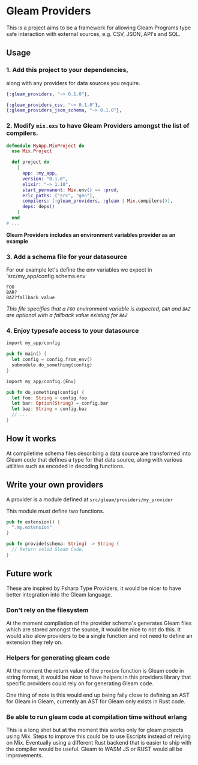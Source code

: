 # Gleam Providers

This is a project aims to be a framework for allowing Gleam Programs type safe interaction with external sources,
e.g. CSV, JSON, API's and SQL.

## Usage

### 1. Add this project to your dependencies, 
along with any providers for data sources you require.

```exs
{:gleam_providers, "~> 0.1.0"},

{:gleam_providers_csv, "~> 0.1.0"},
{:gleam_providers_json_schema, "~> 0.1.0"},
```

### 2. Modify `mix.exs` to have Gleam Providers amongst the list of compilers.

```elixir
defmodule MyApp.MixProject do
  use Mix.Project

  def project do
    [
      app: :my_app,
      version: "0.1.0",
      elixir: "~> 1.10",
      start_permanent: Mix.env() == :prod,
      erlc_paths: ["src", "gen"],
      compilers: [:gleam_providers, :gleam | Mix.compilers()],
      deps: deps()
    ]
  end
# ...
```

**Gleam Providers includes an environment variables provider as an example**

### 3. Add a schema file for your datasource

For our example let's define the env variables we expect in `src/my_app/config.schema.env

```
FOO
BAR?
BAZ?fallback value
```

*This file specifies that a `FOO` environment variable is expected, `BAR` and `BAZ` are optional with a fallback value existing for `BAZ`*

### 4. Enjoy typesafe access to your datasource


```rust
import my_app/config

pub fn main() {
  let config = config.from_env()
  submodule.do_something(config)
}
```

```rust
import my_app/config.{Env}

pub fn do_something(config) {
  let foo: String = config.foo
  let bar: Option(String) = config.bar
  let baz: String = config.baz
  // ...
}
```


## How it works

At compiletime schema files describing a data source are transformed into Gleam code that defines a type for that data source,
along with various utilities such as encoded in decoding functions.

## Write your own providers

A provider is a module defined at `src/gleam/providers/my_provider`

This module must define two functions.
```rust
pub fn extension() {
  ".my.extension"
}

pub fn provide(schema: String) -> String {
  // Return valid Gleam Code.
}
```

## Future work

These are inspired by Fsharp Type Providers, it would be nicer to have better integration into the Gleam language.

### Don't rely on the filesystem

At the moment compilation of the provider schema's generates Gleam files which are stored amongst the source, it would be nice to not do this.
It would also alow providers to be a single function and not need to define an extension they rely on.

### Helpers for generating gleam code

At the moment the return value of the `provide` function is Gleam code in string format, 
it would be nicer to have helpers in this providers library that specific providers could rely on for generating Gleam code.

One thing of note is this would end up being faily close to defining an AST for Gleam in Gleam, currently an AST for Gleam only exists in Rust code.

### Be able to run gleam code at compilation time without erlang

This is a long shot but at the moment this works only for gleam projects using Mix.
Steps to improve this could be to use Escripts instead of relying on Mix.
Eventually using a different Rust backend that is easier to ship with the compiler would be useful.
Gleam to WASM JS or RUST would all be improvements.

